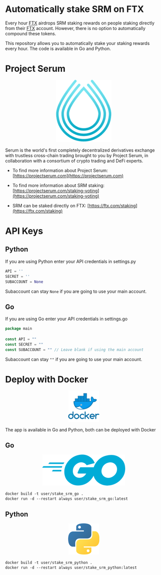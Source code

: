 # Automatically stake SRM on FTX

Every hour [FTX](https://ftx.com) airdrops SRM staking rewards on people staking directly from their [FTX](https://ftx.com) account. However, there is no option to automatically compound these tokens. 

This repository allows you to automatically stake your staking rewards every hour. The code is available in Go and Python.

# Project Serum
<p align="center">
<img height="200" src="/assets/logo-serum.png">
</p>
Serum is the world's first completely decentralized derivatives exchange with trustless cross-chain trading brought to you by Project Serum, in collaboration with a consortium of crypto trading and DeFi experts.

- To find more information about Project Serum: [https://projectserum.com](https://projectserum.com)

- To find more information about SRM staking: [https://projectserum.com/staking-voting](https://projectserum.com/staking-voting)

- SRM can be staked directly on FTX: [https://ftx.com/staking](https://ftx.com/staking)

# API Keys

## Python

If you are using Python enter your API credentials in settings.py

```python
API = ''
SECRET = ''
SUBACCOUNT = None
```

Subaccount can stay `None` if you are going to use your main account.

## Go

If you are using Go enter your API credentials in settings.go

```go
package main

const API = ""
const SECRET = ""
const SUBACCOUNT = "" // Leave blank if using the main account
```
Subaccount can stay `""` if you are going to use your main account.

# Deploy with Docker

<p align="center">
<img height="100" src="/assets/logo-docker.png">
</p>

The app is available in Go and Python, both can be deployed with Docker

## Go

<p align="center">
<img height="100" src="/assets/logo-go.png">
</p>

```
docker build -t user/stake_srm_go .  
docker run -d --restart always user/stake_srm_go:latest
```


## Python

<p align="center">
<img height="100" src="/assets/logo-python.png">
</p>

```
docker build -t user/stake_srm_python .  
docker run -d --restart always user/stake_srm_python:latest
```

